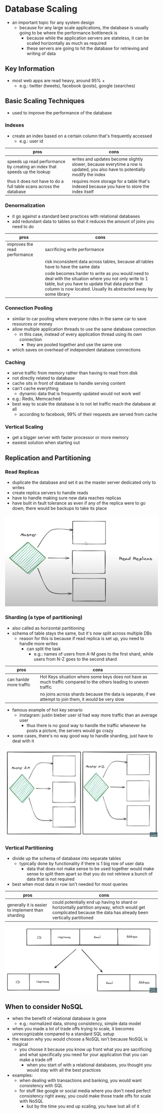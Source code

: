 # Database Scaling
- an important topic for any system design
  - because for any large scale applications, the database is usually going to be where the performance bottleneck is
    - because while the application servers are stateless, it can be scaled horizontally as much as required
    - these servers are going to hit the database for retrieving and writing of data
## Key Information
- most web apps are read heavy, around 95% +
  - e.g.: twitter (tweets), facebook (posts), google (searches)
## Basic Scaling Techniques
- used to improve the performance of the database
### Indexes
- create an index based on a certain column that's frequently accessed
  - e.g.: user id

|pros|cons|
|-|-|
|speeds up read performance by creating an index that speeds up the lookup|writes and updates become slightly slower, because everytime a row is updated, you also have to potentially modify the index|
|thus it does not have to do a full table scans across the database|requires more storage for a table that's indexed because you have to store the index itself|

### Denormalization
- it go against a standard best practices with relational databases
- add redundant data to tables so that it reduces the amount of joins you need to do

|pros|cons|
|-|-|
|improves the read performance|sacrificing write performance|
||risk inconsistent data across tables, because all tables have to have the same data|
||code becomes harder to write as you would need to deal with the situation where you not only write to 1 table, but you have to update that data place that column is now located. Usually its abstracted away by some library|

### Connection Pooling
- similar to car pooling where everyone rides in the same car to save resources or money
- allow multiple application threads to use the same database connection
  - in this case, instead of every application thread using its own connection
    - they are pooled together and use the same one
- which saves on overhead of independent database connections

### Caching
- serve traffic from memory rather than having to read from disk
- not directly related to database
- cache sits in front of database to handle serving content
- can't cache everything
  - dynamic data that is frequently updated would not work well
- e.g.: Redis, Memcached
- best way to scale the database is to not let traffic reach the database at all
  - according to facebook, 99% of their requests are served from cache

### Vertical Scaling
- get a bigger server with faster processor or more memory
- easiest solution when starting out

## Replication and Partitioning
### Read Replicas
- duplicate the database and set it as the master server dedicated only to writes
- create replica servers to handle reads
- have to handle making sure new data reaches replicas
- have built in fault tolerance as even if any of the replica were to go down, there would be backups to take its place

![alt text](https://github.com/reshinto/Basic_technologies_revision/raw/master/system_design/images/replicas.png "replicas")

### Sharding (a type of partitioning)
- also called as horizontal partitioning
- schema of table stays the same, but it's now split across multiple DBs
  - reason for this is because if read replica is set up, you need to handle more writes
    - can split the task
      - e.g.: names of users from A-M goes to the first shard, while users from N-Z goes to the second shard

|pros|cons|
|-|-|
|can hanlde more traffic|Hot Keys situation where some keys does not have as much traffic compared to the others leading to uneven traffic|
||no joins across shards because the data is separate, if we attempt to join them, it would be very slow|

- famous example of hot key senario
  - instagram: justin bieber user id had way more traffic than an average user
    - thus there is no good way to handle the traffic whenever he posts a picture, the servers would go crazy
- some cases, there's no way good way to handle sharding, just have to deal with it

![alt text](https://github.com/reshinto/Basic_technologies_revision/raw/master/system_design/images/sharding.png "sharding")

### Vertical Partitioning
- divide up the schema of database into separate tables
  - typically done by functionality if there is 1 big row of user data
    - data that does not make sense to be used together would make sense to split them apart so that you do not retrieve a bunch of data that is not required
- best when most data in row isn't needed for most queries

|pros|cons|
|-|-|
|generally it is easier to implement than sharding|could potentially end up having to shard or horizontally partition anyway, which would get complicated because the data has already been vertically partitioned|

![alt text](https://github.com/reshinto/Basic_technologies_revision/raw/master/system_design/images/verticalPartitioning.png "Vertical Partitioning")

## When to consider NoSQL
- when the benefit of relational database is gone
  - e.g.: normalized data, strong consistency, simple data model
- when you made a lot of trade offs trying to scale, it becomes unrecognizable compared to a standard SQL setup
- the reason why you would choose a NoSQL isn't because NoSQL is magical
  - you choose it because you know up front what you are sacrificing and what specifically you need for your application that you can make a trade off
    - when you start of with a relational databases, you thought you would stay with all the best practices
- examples:
  - when dealing with transactions and banking, you would want consistency with SQL
  - for stuff like google or social media where you don't need perfect consistency right away, you could make those trade offs for scale with NoSQL
    - but by the time you end up scaling, you have lost all of it
